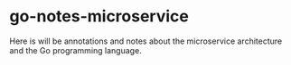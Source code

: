 # go-notes-microservice

Here is will be annotations and notes about the microservice architecture and the Go programming language.
